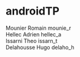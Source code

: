 # androidTP

Mounier Romain mounie_r  
Hellec Adrien hellec_a  
Issarni Theo issarn_t  
Delahousse Hugo delaho_h  
